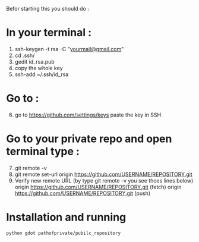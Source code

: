 Befor starting this you should do :

# In your terminal :
1. ssh-keygen -t rsa -C "yourmail@gmail.com"
2. cd .ssh/
3. gedit id_rsa.pub
4. copy the whole key
5. ssh-add ~/.ssh/id_rsa

# Go to :
6. go to https://github.com/settings/keys paste the key in SSH

# Go to your private repo and open terminal type :
7. git remote -v 
8. git remote set-url origin https://github.com/USERNAME/REPOSITORY.git
9. Verify new remote URL (by type git remote -v you see thoes lines below)
   origin  https://github.com/USERNAME/REPOSITORY.git (fetch)
   origin  https://github.com/USERNAME/REPOSITORY.git (push)
   
# Installation and running
```
python gdot pathofprivate/pubilc_repository

```


